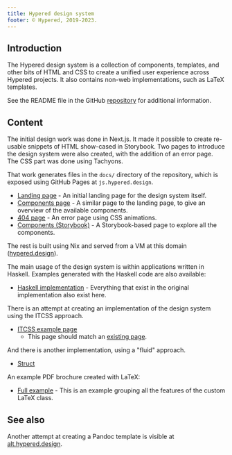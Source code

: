 ```yaml
---
title: Hypered design system
footer: © Hypered, 2019-2023.
---
```



## Introduction

The Hypered design system is a collection of components, templates, and other
bits of HTML and CSS to create a unified user experience across Hypered
projects. It also contains non-web implementations, such as LaTeX templates.

See the README file in the GitHub
[repository](https://github.com/hypered/design) for additional information.

## Content

The initial design work was done in Next.js. It made it possible to create
re-usable snippets of HTML show-cased in Storybook. Two pages to introduce the
design system were also created, with the addition of an error page. The CSS
part was done using Tachyons.

That work generates files in the `docs/` directory of the repository, which is
exposed using GitHub Pages at `js.hypered.design`.

- [Landing page](https://js.hypered.design/landing/) - An initial landing page
  for the design system itself.
- [Components page](https://js.hypered.design/components/) - A similar page to
  the landing page, to give an overview of the available components.
- [404 page](https://js.hypered.design/404/) - An error page using CSS
  animations.
- [Components (Storybook)](https://js.hypered.design/storybook/) - A
  Storybook-based page to explore all the components.

The rest is built using Nix and served from a VM at this domain
([hypered.design](https://hypered.design)).

The main usage of the design system is within applications written in Haskell.
Examples generated with the Haskell code are also available:

- [Haskell implementation](hs/) - Everything that exist in the original
  implementation also exist here.

There is an attempt at creating an implementation of the design system using
the ITCSS approach.

- [ITCSS example page](https://hypered.design/examples/static-binaries.html)
  - This page should match an [existing
    page](https://noteed.com/notes/static-binaries.html).

And there is another implementation, using a "fluid" approach.

- [Struct](/struct.html)

An example PDF brochure created with LaTeX:

- [Full example](pdf/brochure/example-full.pdf) - This is an example grouping
  all the features of the custom LaTeX class.

## See also

Another attempt at creating a Pandoc template is visible at
[alt.hypered.design](https://alt.hypered.design).
